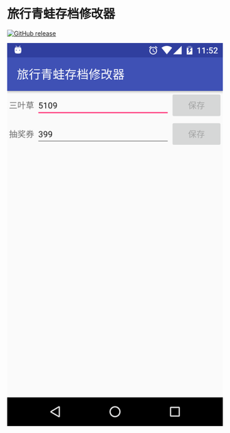 旅行青蛙存档修改器
===

[![GitHub release](https://img.shields.io/github/release/aa65535/TabikaeruArchiveModifier.svg)](https://github.com/aa65535/TabikaeruArchiveModifier/releases)


![](./screenshot/device-2018-01-25-115218.png)
